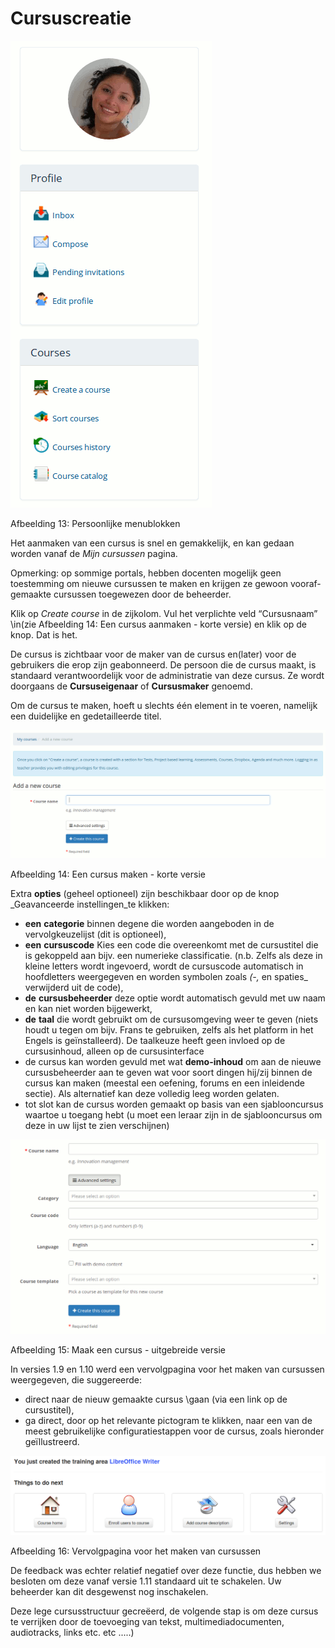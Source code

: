 # Cursuscreatie

![](../.gitbook/assets/images14%20%2810%29.png)

Afbeelding 13: Persoonlijke menublokken

Het aanmaken van een cursus is snel en gemakkelijk, en kan gedaan worden vanaf de _Mijn cursussen_ pagina.

Opmerking: op sommige portals, hebben docenten mogelijk geen toestemming om nieuwe cursussen te maken en krijgen ze gewoon vooraf-gemaakte cursussen toegewezen door de beheerder.

Klik op _Create course_ in de zijkolom. Vul het verplichte veld “Cursusnaam” \in(zie Afbeelding 14: Een cursus aanmaken - korte versie\) en klik op de knop. Dat is het.

De cursus is zichtbaar voor de maker van de cursus en\(later\) voor de gebruikers die erop zijn geabonneerd. De persoon die de cursus maakt, is standaard verantwoordelijk voor de administratie van deze cursus. Ze wordt doorgaans de **Cursuseigenaar** of **Cursusmaker** genoemd.

Om de cursus te maken, hoeft u slechts één element in te voeren, namelijk een duidelijke en gedetailleerde titel.

![](../.gitbook/assets/images15%20%2810%29.png)

Afbeelding 14: Een cursus maken - korte versie

Extra **opties** \(geheel optioneel\) zijn beschikbaar door op de knop \_Geavanceerde instellingen\_te klikken:

* **een** **categorie** binnen degene die worden aangeboden in de vervolgkeuzelijst \(dit is optioneel\),
* **een** **cursuscode** Kies een code die overeenkomt met de cursustitel die is gekoppeld aan bijv. een numerieke classificatie. \(n.b. Zelfs als deze in kleine letters wordt ingevoerd, wordt de cursuscode automatisch in hoofdletters weergegeven en worden symbolen zoals _\(-,_ en spaties\_ verwijderd uit de code\),
* **de** **cursusbeheerder** deze optie wordt automatisch gevuld met uw naam en kan niet worden bijgewerkt,
* **de** **taal** die wordt gebruikt om de cursusomgeving weer te geven \(niets houdt u tegen om bijv. Frans te gebruiken, zelfs als het platform in het Engels is geïnstalleerd\). De taalkeuze heeft geen invloed op de cursusinhoud, alleen op de cursusinterface
* de cursus kan worden gevuld met wat **demo-inhoud** om aan de nieuwe cursusbeheerder aan te geven wat voor soort dingen hij/zij binnen de cursus kan maken \(meestal een oefening, forums en een inleidende sectie\). Als alternatief kan deze volledig leeg worden gelaten.
* tot slot kan de cursus worden gemaakt op basis van een sjablooncursus waartoe u toegang hebt \(u moet een leraar zijn in de sjablooncursus om deze in uw lijst te zien verschijnen\)

![](../.gitbook/assets/images16%20%289%29.png)

Afbeelding 15: Maak een cursus - uitgebreide versie

In versies 1.9 en 1.10 werd een vervolgpagina voor het maken van cursussen weergegeven, die suggereerde:

* direct naar de nieuw gemaakte cursus \gaan (via een link op de cursustitel\),
* ga direct, door op het relevante pictogram te klikken, naar een van de meest gebruikelijke configuratiestappen voor de cursus, zoals hieronder geïllustreerd.

![](../.gitbook/assets/images271%20%283%29.png)

Afbeelding 16: Vervolgpagina voor het maken van cursussen

De feedback was echter relatief negatief over deze functie, dus hebben we besloten om deze vanaf versie 1.11 standaard uit te schakelen. Uw beheerder kan dit desgewenst nog inschakelen.

Deze lege cursusstructuur gecreëerd, de volgende stap is om deze cursus te verrijken door de toevoeging van tekst, multimediadocumenten, audiotracks, links etc. etc .....\)

